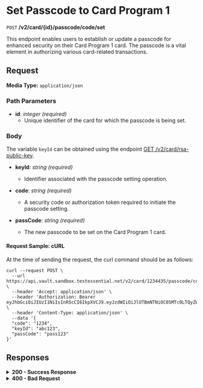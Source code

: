# Set Passcode to Card Program 1

`POST` **/v2/card/{id}/passcode/code/set**

This endpoint enables users to establish or update a passcode for enhanced security on their Card Program 1 card. The passcode is a vital element in authorizing various card-related transactions.

## Request

**Media Type:** `application/json`

### Path Parameters


- **id**: *integer<int64>* *(required)*
  - Unique identifier of the card for which the passcode is being set.


### Body

The variable `keyId` can be obtained using the endpoint [GET /v2/card/rsa-public-key](https://github.com/Vault-ist/api/blob/main/Card%20Program%201/Get%20RSA%20Key.md).

- **keyId**: *string* *(required)*
  - Identifier associated with the passcode setting operation.

- **code**: *string* *(required)*
  - A security code or authorization token required to initiate the passcode setting.

- **passCode**: *string* *(required)*
  - The new passcode to be set on the Card Program 1 card.

#### **Request Sample: cURL**

At the time of sending the request, the curl command should be as follows:

```curl cURL
curl --request POST \
  --url https://api.vault.sandbox.testessential.net/v2/card/1234435/passcode/code/set \
  --header 'Accept: application/json' \
  --header 'Authorization: Bearer eyJhbGciOiJIUzI1NiIsInR5cCI6IkpXVCJ9.eyJzdWIiOiJlOTBmNTNiOC05MTc0LTQyZWUtYTVjNS04ZTA0ZGM2MzA5NWYiLCJleHAiOjE3MTIyMzY0MTAsImlhdCI6MTcxMjE1MDAxMH0.1jyJQ7npbGowVG_AbY3iWQwRv8XepgLx7u2UVyVtMgk' \
  --header 'Content-Type: application/json' \
  --data '{
  "code": "1234",
  "keyId": "abc123",
  "passCode": "pass123"
}'
```

## Responses

<details>
<summary><strong>200 - Success Response</strong></summary>
  
The response status code indicates that the request was successfully processed.
  
**Media type:** `application/json`
  
- **result**: *string*
  - A string representing the result of the operation. This could indicate the success or failure of the passcode setting.
  
**Responses example**
```json
{
  "result": "ok"
}
```
</details>


<details>
<summary><strong>400 - Bad Request</strong></summary>

The response status code indicates that the requested page was not found on the server.
  
**Media type:** `application/json`
  
  

- **message:** string
  - Message displayed to the user.

- **field:** string
  - Specifies the field in the request that caused the error.

- **errorId:** integer
  - Identifier of the error.

- **systemId:** string
  - Identifier of the component.

- **originalMessage:** string
  - The original error message.

- **errorStackTrace:** string
  - The place where the error occurred in the code.

- **data:** object
  - Additional data related to the error, structured as key-value pairs.
    - **additionalProp1:** object
    - **additionalProp2:** object
    - **additionalProp3:** object

- **error:** string
  - Identifier of the error.

    
**Responses example**

```json
{
  "error": "COMMON",
  "errorId": 0,
  "message": "Sorry for inconvenience. We're fixing the issue. If you have urgent questions, contact support",
  "systemId": "core"
}
```

</details>
